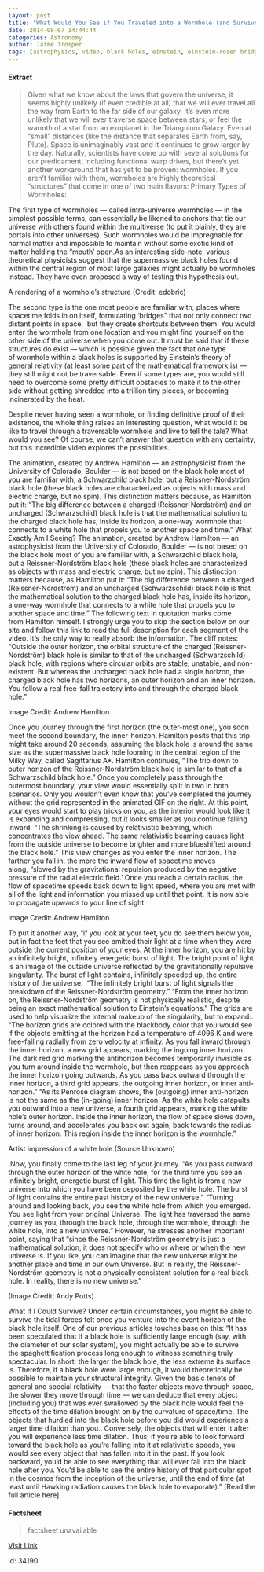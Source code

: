 ```yaml
---
layout: post
title: "What Would You See if You Traveled into a Wormhole (and Survived)?"
date: 2014-08-07 14:44:44
categories: Astronomy
author: Jaime Trosper
tags: [astrophysics, video, black holes, einstein, einstein-rosen bridges, science videos, singularity, theoretical physics, time travel, warp drive, white holes, wormholes]
---
```



#### Extract
>Given what we know about the laws that govern the universe, it seems highly unlikely (if even credible at all) that we will ever travel all the way from Earth to the far side of our galaxy, It&#8217;s even more unlikely that we will ever traverse space between stars, or feel the warmth of a star from an exoplanet in the Triangulum Galaxy. Even at &#8220;small&#8221; distances (like the distance that separates Earth from, say, Pluto). Space is unimaginably vast and it continues to grow larger by the day.
Naturally, scientists have come up with several solutions for our predicament, including functional warp drives, but there&#8217;s yet another workaround that has yet to be proven: wormholes. If you aren&#8217;t familiar with them, wormholes are highly theoretical &#8220;structures&#8221; that come in one of two main flavors:
Primary Types of Wormholes:

The first type of wormholes — called intra-universe wormholes — in the simplest possible terms, can essentially be likened to anchors that tie our universe with others found within the multiverse (to put it plainly, they are portals into other universes). Such wormholes would be impregnable for normal matter and impossible to maintain without some exotic kind of matter holding the &#8220;mouth&#8217; open.As an interesting side-note, various theoretical physicists suggest that the supermassive black holes found within the central region of most large galaxies might actually be wormholes instead. They have even proposed a way of testing this hypothesis out.


A rendering of a wormhole&#8217;s structure (Credit: edobric)

The second type is the one most people are familiar with; places where spacetime folds in on itself, formulating &#8216;bridges&#8221; that not only connect two distant points in space,  but they create shortcuts between them. You would enter the wormhole from one location and you might find yourself on the other side of the universe when you come out. It must be said that if these structures do exist — which is possible given the fact that one type of wormhole within a black holes is supported by Einstein&#8217;s theory of general relativity (at least some part of the mathematical framework is) — they still might not be traversable.
Even if some types are, you would still need to overcome some pretty difficult obstacles to make it to the other side without getting shredded into a trillion tiny pieces, or becoming incinerated by the heat.

Despite never having seen a wormhole, or finding definitive proof of their existence, the whole thing raises an interesting question, what would it be like to travel through a traversable wormhole and live to tell the tale? What would you see? Of course, we can&#8217;t answer that question with any certainty, but this incredible video explores the possibilities.

The animation, created by Andrew Hamilton — an astrophysicist from the University of Colorado, Boulder — is not based on the black hole most of you are familiar with, a Schwarzchild black hole, but a Reissner-Nordström black hole (these black holes are characterized as objects with mass and electric charge, but no spin). This distinction matters because, as Hamilton put it: “The big difference between a charged (Reissner-Nordström) and an uncharged (Schwarzschild) black hole is that the mathematical solution to the charged black hole has, inside its horizon, a one-way wormhole that connects to a white hole that propels you to another space and time.”
What Exactly Am I Seeing?
The animation, created by Andrew Hamilton — an astrophysicist from the University of Colorado, Boulder — is not based on the black hole most of you are familiar with, a Schwarzchild black hole, but a Reissner-Nordström black hole (these black holes are characterized as objects with mass and electric charge, but no spin). This distinction matters because, as Hamilton put it: &#8220;The big difference between a charged (Reissner-Nordström) and an uncharged (Schwarzschild) black hole is that the mathematical solution to the charged black hole has, inside its horizon, a one-way wormhole that connects to a white hole that propels you to another space and time.&#8221;
The following text in quotation marks come from Hamilton himself. I strongly urge you to skip the section below on our site and follow this link to read the full description for each segment of the video. It&#8217;s the only way to really absorb the information. The cliff notes:
&#8220;Outside the outer horizon, the orbital structure of the charged (Reissner-Nordström) black hole is similar to that of the uncharged (Schwarzschild) black hole, with regions where circular orbits are stable, unstable, and non-existent. But whereas the uncharged black hole had a single horizon, the charged black hole has two horizons, an outer horizon and an inner horizon. You follow a real free-fall trajectory into and through the charged black hole.&#8221;

Image Credit: Andrew Hamilton

Once you journey through the first horizon (the outer-most one), you soon meet the second boundary, the inner-horizon. Hamilton posits that this trip might take around 20 seconds, assuming the black hole is around the same size as the supermassive black hole looming in the central region of the Milky Way, called Sagittarius A*.
Hamilton continues, &#8220;The trip down to outer horizon of the Reissner-Nordström black hole is similar to that of a Schwarzschild black hole.&#8221; Once you completely pass through the outermost boundary, your view would essentially split in two in both scenarios. Only you wouldn&#8217;t even know that you&#8217;ve completed the journey without the grid represented in the animated GIF on the right.
At this point, your eyes would start to play tricks on you, as the interior would look like it is expanding and compressing, but it looks smaller as you continue falling inward. &#8220;The shrinking is caused by relativistic beaming, which concentrates the view ahead. The same relativistic beaming causes light from the outside universe to become brighter and more blueshifted around the black hole.&#8221;
This view changes as you enter the inner horizon. The farther you fall in, the more the inward flow of spacetime moves along, &#8220;slowed by the gravitational repulsion produced by the negative pressure of the radial electric field.&#8217; Once you reach a certain radius, the flow of spacetime speeds back down to light speed, where you are met with all of the light and information you missed up until that point. It is now able to propagate upwards to your line of sight.

Image Credit: Andrew Hamilton

To put it another way, &#8220;if you look at your feet, you do see them below you, but in fact the feet that you see emitted their light at a time when they were outside the current position of your eyes. At the inner horizon, you are hit by an infinitely bright, infinitely energetic burst of light. The bright point of light is an image of the outside universe reflected by the gravitationally repulsive singularity. The burst of light contains, infinitely speeded up, the entire history of the universe.
 &#8220;The infinitely bright burst of light signals the breakdown of the Reissner-Nordström geometry.&#8221; &#8220;From the inner horizon on, the Reissner-Nordström geometry is not physically realistic, despite being an exact mathematical solution to Einstein&#8217;s equations.&#8221;
The grids are used to help visualize the internal makeup of the singularity, but to expand:.
&#8220;The horizon grids are colored with the blackbody color that you would see if the objects emitting at the horizon had a temperature of 4096 K and were free-falling radially from zero velocity at infinity. As you fall inward through the inner horizon, a new grid appears, marking the ingoing inner horizon. The dark red grid marking the antihorizon becomes temporarily invisible as you turn around inside the wormhole, but then reappears as you approach the inner horizon going outwards. As you pass back outward through the inner horizon, a third grid appears, the outgoing inner horizon, or inner anti-horizon.&#8221;
&#8220;As its Penrose diagram shows, the (outgoing) inner anti-horizon is not the same as the (in-going) inner horizon. As the white hole catapults you outward into a new universe, a fourth grid appears, marking the white hole&#8217;s outer horizon. Inside the inner horizon, the flow of space slows down, turns around, and accelerates you back out again, back towards the radius of inner horizon. This region inside the inner horizon is the wormhole.&#8221; 

Artist impression of a white hole (Source Unknown)

 Now, you finally come to the last leg of your journey. &#8220;As you pass outward through the outer horizon of the white hole, for the third time you see an infinitely bright, energetic burst of light. This time the light is from a new universe into which you have been deposited by the white hole. The burst of light contains the entire past history of the new universe.&#8221;
&#8220;Turning around and looking back, you see the white hole from which you emerged. You see light from your original Universe. The light has traversed the same journey as you, through the black hole, through the wormhole, through the white hole, into a new universe.&#8221;
However, he stresses another important point, saying that &#8220;since the Reissner-Nordström geometry is just a mathematical solution, it does not specify who or where or when the new universe is. If you like, you can imagine that the new universe might be another place and time in our own Universe. But in reality, the Reissner-Nordström geometry is not a physically consistent solution for a real black hole. In reality, there is no new universe.&#8221;

(Image Credit: Andy Potts)

What If I Could Survive?
Under certain circumstances, you might be able to survive the tidal forces felt once you venture into the event horizon of the black hole itself. One of our previous articles touches base on this:
&#8220;It has been speculated that if a black hole is sufficiently large enough (say, with the diameter of our solar system), you might actually be able to survive the spaghettification process long enough to witness something truly spectacular. In short; the larger the black hole, the less extreme its surface is. Therefore, if a black hole were large enough, it would theoretically be possible to maintain your structural integrity. 
Given the basic tenets of general and special relativity — that the faster objects move through space, the slower they move through time — we can deduce that every object (including you) that was ever swallowed by the black hole would feel the effects of the time dilation brought on by the curvature of space/time. The objects that hurdled into the black hole before you did would experience a larger time dilation than you..
Conversely, the objects that will enter it after you will experience less time dilation. Thus, if you&#8217;re able to look forward toward the black hole as you&#8217;re falling into it at relativistic speeds, you would see every object that has fallen into it in the past. If you look backward, you&#8217;d be able to see everything that will ever fall into the black hole after you. You&#8217;d be able to see the entire history of that particular spot in the cosmos from the inception of the universe, until the end of time (at least until Hawking radiation causes the black hole to evaporate).&#8221;
[Read the full article here]

#### Factsheet
>factsheet unavailable

[Visit Link](http://www.fromquarkstoquasars.com/what-would-you-see-if-you-traveled-into-a-wormhole-and-survived/)

id:   34190
